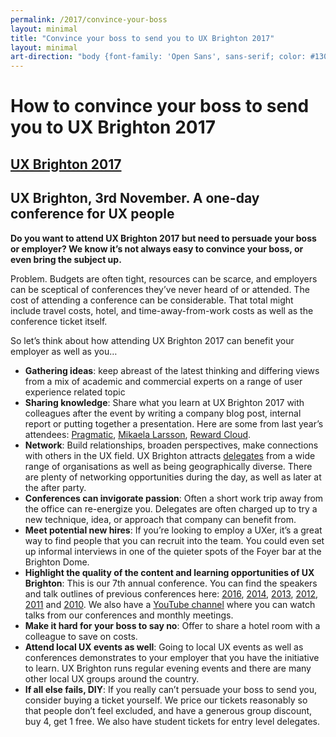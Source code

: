```yaml
---
permalink: /2017/convince-your-boss
layout: minimal
title: "Convince your boss to send you to UX Brighton 2017"
layout: minimal
art-direction: "body {font-family: 'Open Sans', sans-serif; color: #130f30} h1, h2,h3 {font-family: 'museo-slab',sans-serif; line-height: 1.2} h2{font-size: 1.5rem; color: #1075b0} h3{font-size: 1.3rem; color: #b83246 !important} img {width: 100%; padding:0; margin: 0; border: none} img[src*='3rd-party-logos']{width: 25%; vertical-align: middle; padding: 5px;} #how-to-convince-your-boss-to-send-you-to-ux-brighton-2017{background-image: url('/2017/photos/31158315046_8e49931af7_o.jpg'); background-repeat: no-repeat; margin: -2.5rem -2.5rem 0 -2.5rem; padding: 100% 1rem 1rem 2.5rem; height: 5rem; background-size: cover; color: #fff !important; text-shadow: 1px 1px 2px black;} #ux-brighton-2017 {background-image: url(/2017/logo/red-square-2017.svg); background-repeat: no-repeat; color: transparent; height: 15%; width: auto; position: absolute; top: 1rem; left: 1rem; margin: 0; padding: 0;} #ux-brighton-2017  a {height: 100%; width: auto; display: block; color: transparent} #ux-brighton-2017 a:hover {border: none} .event-detail{position: relative} .event-meta{ margin-bottom: 0} #ux-brighton-3rd-november-a-one-day-conference-for-ux-people {font-size: 3.2vmin; margin: 0 -3rem; padding: 1rem 2rem; background: #b83246; color: #fff; text-align: center;} body p{font-size: 1.1rem; line-height: 1.7rem} .quote p {margin: 1.1rem 2rem 0 0; color: rgb(127,127,127); font-size: 1.2rem; line-height: 2; font-style: italic} @media (min-width: 55rem) {img {width: auto} img[src*='3rd-party-logos']{width: 15%; vertical-align: middle; padding: 5px;} #ux-brighton-2017-sponsorship{padding-top: 35%; padding-bottom: 0rem}}"
---
```


# How to convince your boss to send you to UX Brighton 2017

## [UX Brighton 2017](http://uxbrighton.org.uk/2017/)

## UX Brighton, 3rd November. A one-day conference for UX people

**Do you want to attend UX Brighton 2017 but need to persuade your boss or employer? We know it’s not always easy to convince your boss, or even bring the subject up.**

Problem. Budgets are often tight, resources can be scarce, and employers can be sceptical of conferences they’ve never heard of or attended. The cost of attending a conference can be considerable. That total might include travel costs, hotel, and time-away-from-work costs as well as the conference ticket itself.

So let’s think about how attending UX Brighton 2017 can benefit your employer as well as you…

 - **Gathering ideas**: keep abreast of the latest thinking and differing views from a mix of academic and commercial experts on a range of user experience related topic
 - **Sharing knowledge**: Share what you learn at UX Brighton 2017 with colleagues after the event by writing a company blog post, internal report or putting together a presentation. Here are some from last year’s attendees: [Pragmatic](https://pragmatic.agency/our-takeaways-from-ux-brighton/ ), [Mikaela Larsson](http://www.mikaelalarsson.com/blog/2016/11/18/ux-brighton ), [Reward Cloud](https://reward.cloud/blog/post.php?s=2016-11-09-ux-brighton-2016-what-we-learnt ).
 - **Network**: Build relationships, broaden perspectives, make connections with others in the UX field. UX Brighton attracts [delegates](http://uxbrighton.org.uk/2017/attendee-demographics ) from a wide range of organisations as well as being geographically diverse. There are plenty of networking opportunities during the day, as well as later at the after party.
 - **Conferences can invigorate passion**: Often a short work trip away from the office can re-energize you. Delegates are often charged up to try a new technique, idea, or approach that company can benefit from.
 - **Meet potential new hires**: If you’re looking to employ a UXer, it’s a great way to find people that you can recruit into the team. You could even set up informal interviews in one of the quieter spots of the Foyer bar at the Brighton Dome.
 - **Highlight the quality of the content and learning opportunities of UX Brighton**: This is our 7th annual conference. You can find the speakers and talk outlines of previous conferences here: [2016](http://uxbrighton.org.uk/2016/ ), [2014](http://uxbrighton.org.uk/2014/ ), [2013](http://uxbrighton.org.uk/2013/ ), [2012](http://uxbrighton.org.uk/2012/ ), [2011](http://uxbrighton.org.uk/2011/ ) and [2010](http://uxbrighton.org.uk/2010/ ). We also have a [YouTube channel](https://www.youtube.com/channel/UC9hOYRFJn2NgV406gr9jajw ) where you can watch talks from our conferences and monthly meetings.
 - **Make it hard for your boss to say no**: Offer to share a hotel room with a colleague to save on costs.
 - **Attend local UX events as well**: Going to local UX events as well as conferences demonstrates to your employer that you have the initiative to learn. UX Brighton runs regular evening events and there are many other local UX groups around the country.
 - **If all else fails, DIY**: If you really can’t persuade your boss to send you, consider buying a ticket yourself. We price our tickets reasonably so that people don’t feel excluded, and have a generous group discount, buy 4, get 1 free. We also have student tickets for entry level delegates.
